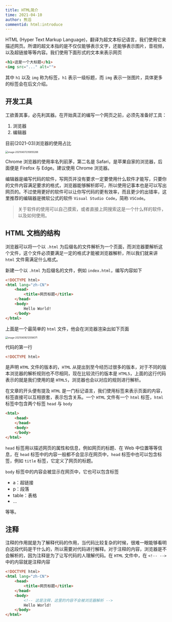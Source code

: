 ```yaml
---
title: HTML简介
time: 2021-04-10
author: 熊滔
commentid: html:introduce
---
```


HTML (Hyper Text Markup Language)，翻译为超文本标记语言，我们使用它来描述网页。所谓的超文本指的是不仅仅能够表示文字，还能够表示图片，音视频，以及超链接等等内容。我们使用下面形式的文本来表示网页

```html
<h1>这是一个大标题</h1>
<img src="..." alt="">
```

其中 `h1` 以及 `img` 称为标签，`h1` 表示一级标题，而 `img` 表示一张图片，具体更多的标签会在后文介绍。

## 开发工具

工欲善其事，必先利其器。在开始真正的编写一个网页之前，必须先准备好工具：

1. 浏览器
2. 编辑器

目前(2021-03)浏览器的使用占比

<img src="https://cdn.jsdelivr.net/gh/LastKnightCoder/ImgHosting2/20210407235855.png" alt="image-20210407235855288" style="zoom:50%;" />

Chrome 浏览器的使用率名列前茅，第二名是 Safari，是苹果自家的浏览器，后面便是 Firefox 与 Edge。建议使用 Chrome 浏览器。

编辑器是编写代码的软件，写网页并没有要求一定要使用什么软件才能写，只要你的文件内容满足要求的格式，浏览器能够解析即可，所以使用记事本也是可以写出网页的。不过使用更好的软件可以让你写代码的更有效率，而且更少的出错率，这里推荐的编辑器是微软公式的软件 `Visual Studio Code`，简称 `VSCode`。

> 关于软件的使用可以自己摸索，或者直接上网搜索这是一个什么样的软件，以及如何使用。

## HTML 文档的结构

浏览器可以将一个以 `.html` 为后缀名的文件解析为一个页面，而浏览器要解析这个文件，这个文件必须要满足一定的格式才能被浏览器解析，所以我们就来讲 `html` 文件需满足什么格式。

新建一个以 `.html` 为后缀名的文件，例如 `index.html`，编写内容如下

```html
<!DOCTYPE html>
<html lang="zh-CN">
    <head>
        <title>网页标题</title>
    </head>
    <body>
        Hello World!
    </body>
</html>
```

上面是一个最简单的 `html` 文件，他会在浏览器渲染出如下页面

<img src="https://cdn.jsdelivr.net/gh/LastKnightCoder/ImgHosting2/20210409212558.png" alt="image-20210409212558071" style="zoom:50%;" />

代码的第一行

```html
<!DOCTYPE html>
```

是声明 `HTML` 文件的版本的，`HTML` 从提出到至今经历过很多的版本，对于不同的版本浏览器的解析规则也不尽相同，现在比较流行的版本是 `HTML5`，上面的这行代码表示的就是我们使用的是 `HTML5`，浏览器也会以对应的规则进行解析。

在文章的开头便有提及 `HTML` 是一门标记语言，我们使用标签来表示页面的内容，标签直接可以互相嵌套，表示包含关系。一个 `HTML` 文件有一个 `html` 标签，`html` 标签中包含两个标签 `head` 与 `body`

```html
<html>
    <head>
    </head>
    <body>
    </body>
</html>
```

`head` 标签用以描述网页的属性和信息，例如网页的标题、在 Web 中位置等等信息，在 `head` 标签中的内容一般都不会显示在网页中，`head` 标签中也可以包含标签，例如 `title` 标签，它定义了网页的标题。

`body` 标签中的内容会被显示在网页中，它也可以包含标签

- a：超链接
- p：段落
- table：表格
- ...

等等。

 ## 注释

注释的作用就是为了解释代码的作用，当代码比较复杂的时候，很难一眼能够看明白这段代码是干什么的，所以需要对代码进行解释。对于注释的内容，浏览器是不会解析的，因为注释是为了让写代码的人理解代码。在 `HTML` 文件中，在 `<!-- -->` 中的内容就是注释内容

```html {7}
<!DOCTYPE html>
<html lang="zh-CN">
    <head>
        <title>网页标题</title>
    </head>
    <body>
        <!-- 这是注释，这里的内容不会被浏览器解析 -->
        Hello World!
    </body>
</html>
```





